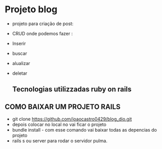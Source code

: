 # Projeto blog 

- projeto para criação de post:
- CRUD onde podemos fazer :
- Inserir
- buscar
- alualizar
- deletar

  ## Tecnologias utilizzadas ruby on rails


## COMO BAIXAR UM PROJETO RAILS  

- git clone https://github.com/joaocastro0429/blog_dio.git
- depois colocar no local no vai ficar o projeto
- bundle install - com esse comando vai baixar todas as depencias do projeto
- rails s ou server para rodar o servidor pulma.
  



